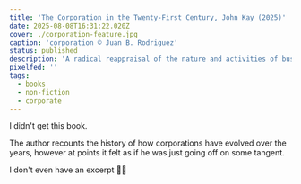 ```yaml
---
title: 'The Corporation in the Twenty-First Century, John Kay (2025)'
date: 2025-08-08T16:31:22.020Z
cover: ./corporation-feature.jpg
caption: 'corporation © Juan B. Rodriguez'
status: published
description: 'A radical reappraisal of the nature and activities of business—what it is for and how it works'
pixelfed: ''
tags:
  - books
  - non-fiction
  - corporate
---
```


I didn't get this book.

The author recounts the history of how corporations have evolved over the years, however at points it felt as if he was just going off on some tangent.

I don't even have an excerpt 🤷‍♂️

